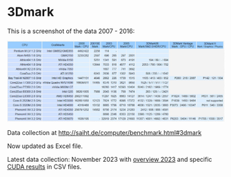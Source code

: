 # 3Dmark

This is a screenshot of the data 2007 - 2016:

![screenshot](2008-2016.jpg)

Data collection at http://saiht.de/computer/benchmark.html#3dmark

Now updated as Excel file.

Latest data collection: November 2023 with [overview 2023](3dmark_2.csv) and specific [CUDA results](3dmark_cuda.csv) in CSV files.
